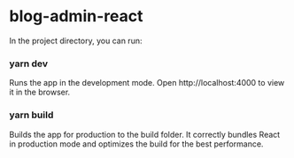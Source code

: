 # blog-admin-react
In the project directory, you can run:

### yarn dev
Runs the app in the development mode.
Open http://localhost:4000 to view it in the browser.

### yarn build
Builds the app for production to the build folder.
It correctly bundles React in production mode and optimizes the build for the best performance.

